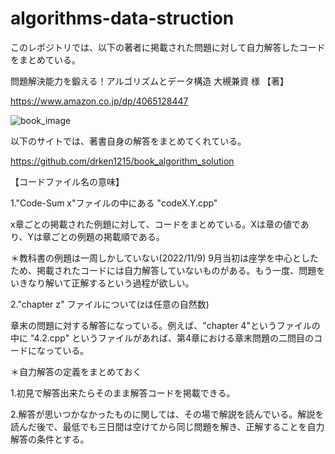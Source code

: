 # algorithms-data-struction

このレポジトリでは、以下の著者に掲載された問題に対して自力解答したコードをまとめている。

問題解決能力を鍛える！アルゴリズムとデータ構造 大槻兼資 様 【著】

https://www.amazon.co.jp/dp/4065128447

![book_image](https://user-images.githubusercontent.com/117615272/200555812-3d832be4-bd2e-4e6b-a40b-88bf68410335.png)

以下のサイトでは、著書自身の解答をまとめてくれている。

https://github.com/drken1215/book_algorithm_solution

【コードファイル名の意味】

1."Code-Sum x"ファイルの中にある "codeX.Y.cpp"

x章ごとの掲載された例題に対して、コードをまとめている。Xは章の値であり、Yは章ごとの例題の掲載順である。

＊教科書の例題は一周しかしていない(2022/11/9) 9月当初は座学を中心としたため、掲載されたコードには自力解答していないものがある。もう一度、問題をいきなり解いて正解するという過程が欲しい。

2."chapter z" ファイルについて(zは任意の自然数)

章末の問題に対する解答になっている。例えば、"chapter 4"というファイルの中に "4.2.cpp" というファイルがあれば、第4章における章末問題の二問目のコードになっている。

＊自力解答の定義をまとめておく

1.初見で解答出来たらそのまま解答コードを掲載できる。

2.解答が思いつかなかったものに関しては、その場で解説を読んでいる。解説を読んだ後で、最低でも三日間は空けてから同じ問題を解き、正解することを自力解答の条件とする。
